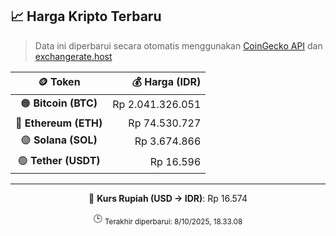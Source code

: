 

<!-- HARGA_KRIPTO -->
## 📈 Harga Kripto Terbaru

> Data ini diperbarui secara otomatis menggunakan [CoinGecko API](https://www.coingecko.com/) dan [exchangerate.host](https://exchangerate.host/)

<div align="center">

| 🪙 Token | 💰 Harga (IDR) |
|:------:|---------------:|
| 🟠 **Bitcoin (BTC)**   | Rp 2.041.326.051 |
| 🔵 **Ethereum (ETH)**  | Rp 74.530.727 |
| 🟣 **Solana (SOL)**    | Rp 3.674.866 |
| 🟢 **Tether (USDT)**   | Rp 16.596 |

---

💱 **Kurs Rupiah (USD → IDR)**: Rp 16.574

🕒 <sub>Terakhir diperbarui: 8/10/2025, 18.33.08</sub>

</div>
<!-- /HARGA_KRIPTO -->